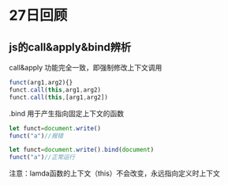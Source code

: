 # 27日回顾

## js的call&apply&bind辨析

call&apply 功能完全一致，即强制修改上下文调用

```js
funct(arg1,arg2){}
funct.call(this,arg1,arg2)
funct.call(this,[arg1,arg2])
```

.bind 用于产生指向固定上下文的函数

```js
let funct=document.write()
funct("a")//报错

let funct=document.write().bind(document)
funct("a")//正常运行
```

注意：lamda函数的上下文（this）不会改变，永远指向定义时上下文

